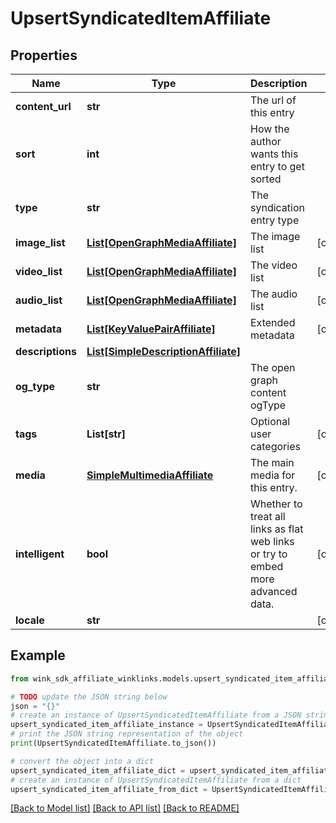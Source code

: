 # UpsertSyndicatedItemAffiliate


## Properties

Name | Type | Description | Notes
------------ | ------------- | ------------- | -------------
**content_url** | **str** | The url of this entry | 
**sort** | **int** | How the author wants this entry to get sorted | 
**type** | **str** | The syndication entry type | 
**image_list** | [**List[OpenGraphMediaAffiliate]**](OpenGraphMediaAffiliate.md) | The image list | [optional] 
**video_list** | [**List[OpenGraphMediaAffiliate]**](OpenGraphMediaAffiliate.md) | The video list | [optional] 
**audio_list** | [**List[OpenGraphMediaAffiliate]**](OpenGraphMediaAffiliate.md) | The audio list | [optional] 
**metadata** | [**List[KeyValuePairAffiliate]**](KeyValuePairAffiliate.md) | Extended metadata | [optional] 
**descriptions** | [**List[SimpleDescriptionAffiliate]**](SimpleDescriptionAffiliate.md) |  | 
**og_type** | **str** | The open graph content ogType | 
**tags** | **List[str]** | Optional user categories | [optional] 
**media** | [**SimpleMultimediaAffiliate**](SimpleMultimediaAffiliate.md) | The main media for this entry. | [optional] 
**intelligent** | **bool** | Whether to treat all links as flat web links or try to embed more advanced data. | [optional] 
**locale** | **str** |  | [optional] 

## Example

```python
from wink_sdk_affiliate_winklinks.models.upsert_syndicated_item_affiliate import UpsertSyndicatedItemAffiliate

# TODO update the JSON string below
json = "{}"
# create an instance of UpsertSyndicatedItemAffiliate from a JSON string
upsert_syndicated_item_affiliate_instance = UpsertSyndicatedItemAffiliate.from_json(json)
# print the JSON string representation of the object
print(UpsertSyndicatedItemAffiliate.to_json())

# convert the object into a dict
upsert_syndicated_item_affiliate_dict = upsert_syndicated_item_affiliate_instance.to_dict()
# create an instance of UpsertSyndicatedItemAffiliate from a dict
upsert_syndicated_item_affiliate_from_dict = UpsertSyndicatedItemAffiliate.from_dict(upsert_syndicated_item_affiliate_dict)
```
[[Back to Model list]](../README.md#documentation-for-models) [[Back to API list]](../README.md#documentation-for-api-endpoints) [[Back to README]](../README.md)



